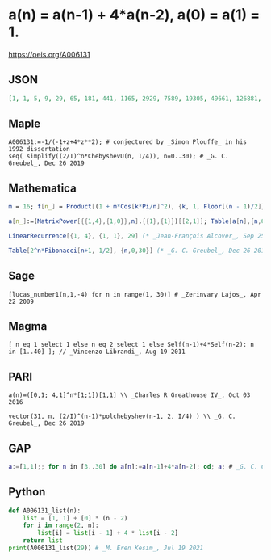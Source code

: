 # a\(n\) \= a\(n\-1\) \+ 4\*a\(n\-2\), a\(0\) \= a\(1\) \= 1\.
https://oeis.org/A006131
## JSON
```JSON
[1, 1, 5, 9, 29, 65, 181, 441, 1165, 2929, 7589, 19305, 49661, 126881, 325525, 833049, 2135149, 5467345, 14007941, 35877321, 91909085, 235418369, 603054709, 1544728185, 3956947021, 10135859761, 25963647845, 66507086889, 170361678269]
```
## Maple
```Maple
A006131:=-1/(-1+z+4*z**2); # conjectured by _Simon Plouffe_ in his 1992 dissertation
seq( simplify((2/I)^n*ChebyshevU(n, I/4)), n=0..30); # _G. C. Greubel_, Dec 26 2019
```
## Mathematica
```Mathematica
m = 16; f[n_] = Product[(1 + m*Cos[k*Pi/n]^2), {k, 1, Floor[(n - 1)/2]}]; Table[FullSimplify[ExpandAll[f[n]]], {n, 0, 15}]; N[%] (* _Roger L. Bagula_, Nov 21 2008 *)
```
```Mathematica
a[n_]:=(MatrixPower[{{1,4},{1,0}},n].{{1},{1}})[[2,1]]; Table[a[n],{n,0,40}] (* _Vladimir Joseph Stephan Orlovsky_, Feb 19 2010 *)
```
```Mathematica
LinearRecurrence[{1, 4}, {1, 1}, 29] (* _Jean-François Alcover_, Sep 25 2017 *)
```
```Mathematica
Table[2^n*Fibonacci[n+1, 1/2], {n,0,30}] (* _G. C. Greubel_, Dec 26 2019 *)
```
## Sage
```Sage
[lucas_number1(n,1,-4) for n in range(1, 30)] # _Zerinvary Lajos_, Apr 22 2009
```
## Magma
```Magma
[ n eq 1 select 1 else n eq 2 select 1 else Self(n-1)+4*Self(n-2): n in [1..40] ]; // _Vincenzo Librandi_, Aug 19 2011
```
## PARI
```PARI
a(n)=([0,1; 4,1]^n*[1;1])[1,1] \\ _Charles R Greathouse IV_, Oct 03 2016
```
```PARI
vector(31, n, (2/I)^(n-1)*polchebyshev(n-1, 2, I/4) ) \\ _G. C. Greubel_, Dec 26 2019
```
## GAP
```GAP
a:=[1,1];; for n in [3..30] do a[n]:=a[n-1]+4*a[n-2]; od; a; # _G. C. Greubel_, Dec 26 2019
```
## Python
```Python
def A006131_list(n):
    list = [1, 1] + [0] * (n - 2)
    for i in range(2, n):
        list[i] = list[i - 1] + 4 * list[i - 2]
    return list
print(A006131_list(29)) # _M. Eren Kesim_, Jul 19 2021
```
